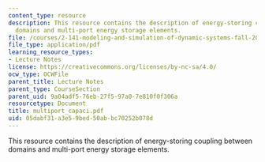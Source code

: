 ```yaml
---
content_type: resource
description: This resource contains the description of energy-storing coupling between
  domains and multi-port energy storage elements.
file: /courses/2-141-modeling-and-simulation-of-dynamic-systems-fall-2006/05dabf31a3e59bed50abbc70252b078d_multiport_capaci.pdf
file_type: application/pdf
learning_resource_types:
- Lecture Notes
license: https://creativecommons.org/licenses/by-nc-sa/4.0/
ocw_type: OCWFile
parent_title: Lecture Notes
parent_type: CourseSection
parent_uid: 9a04adf5-76eb-27f5-97a0-7e810f0f306a
resourcetype: Document
title: multiport_capaci.pdf
uid: 05dabf31-a3e5-9bed-50ab-bc70252b078d
---
```

This resource contains the description of energy-storing coupling between domains and multi-port energy storage elements.